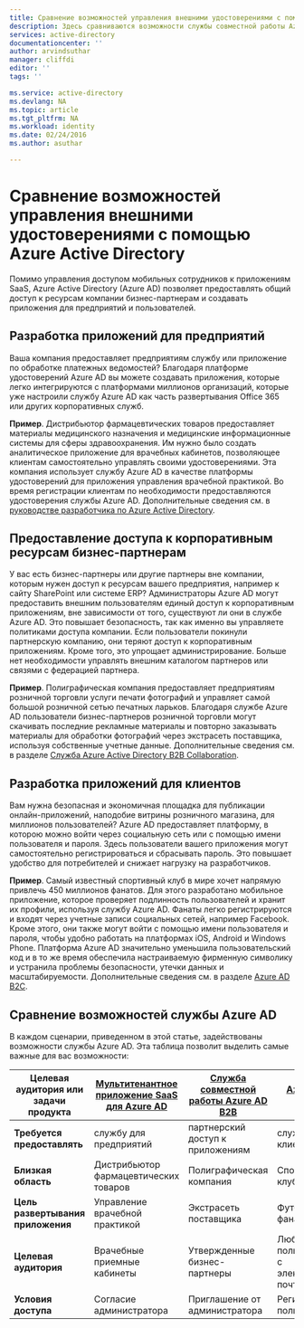 ```yaml
---
title: Сравнение возможностей управления внешними удостоверениями с помощью Azure Active Directory | Microsoft Docs
description: Здесь сравниваются возможности службы совместной работы Azure AD B2B, B2C и мультитенантного приложения Azure AD для проверки подлинности и авторизации с использованием внешних удостоверений
services: active-directory
documentationcenter: ''
author: arvindsuthar
manager: cliffdi
editor: ''
tags: ''

ms.service: active-directory
ms.devlang: NA
ms.topic: article
ms.tgt_pltfrm: NA
ms.workload: identity
ms.date: 02/24/2016
ms.author: asuthar

---
```

# Сравнение возможностей управления внешними удостоверениями с помощью Azure Active Directory
Помимо управления доступом мобильных сотрудников к приложениям SaaS, Azure Active Directory (Azure AD) позволяет предоставлять общий доступ к ресурсам компании бизнес-партнерам и создавать приложения для предприятий и пользователей.

## Разработка приложений для предприятий
Ваша компания предоставляет предприятиям службу или приложение по обработке платежных ведомостей? Благодаря платформе удостоверений Azure AD вы можете создавать приложения, которые легко интегрируются с платформами миллионов организаций, которые уже настроили службу Azure AD как часть развертывания Office 365 или других корпоративных служб.

**Пример**. Дистрибьютор фармацевтических товаров предоставляет материалы медицинского назначения и медицинские информационные системы для сферы здравоохранения. Им нужно было создать аналитическое приложение для врачебных кабинетов, позволяющее клиентам самостоятельно управлять своими удостоверениями. Эта компания использует службу Azure AD в качестве платформы удостоверений для приложения управления врачебной практикой. Во время регистрации клиентам по необходимости предоставляются удостоверения службы Azure AD. Дополнительные сведения см. в [руководстве разработчика по Azure Active Directory](active-directory-developers-guide.md).

## Предоставление доступа к корпоративным ресурсам бизнес-партнерам
У вас есть бизнес-партнеры или другие партнеры вне компании, которым нужен доступ к ресурсам вашего предприятия, например к сайту SharePoint или системе ERP? Администраторы Azure AD могут предоставить внешним пользователям единый доступ к корпоративным приложениям, вне зависимости от того, существуют ли они в службе Azure AD. Это повышает безопасность, так как именно вы управляете политиками доступа компании. Если пользователи покинули партнерскую компанию, они теряют доступ к корпоративным приложениям. Кроме того, это упрощает администрирование. Больше нет необходимости управлять внешним каталогом партнеров или связями с федерацией партнера.

**Пример**. Полиграфическая компания предоставляет предприятиям розничной торговли услуги печати фотографий и управляет самой большой розничной сетью печатных ларьков. Благодаря службе Azure AD пользователи бизнес-партнеров розничной торговли могут скачивать последние рекламные материалы и повторно заказывать материалы для обработки фотографий через экстрасеть поставщика, используя собственные учетные данные. Дополнительные сведения см. в разделе [Служба Azure Active Directory B2B Collaboration](active-directory-b2b-what-is-azure-ad-b2b.md).

## Разработка приложений для клиентов
Вам нужна безопасная и экономичная площадка для публикации онлайн-приложений, наподобие витрины розничного магазина, для миллионов пользователей? Azure AD предоставляет платформу, в которою можно войти через социальную сеть или с помощью имени пользователя и пароля. Здесь пользователи вашего приложения могут самостоятельно регистрироваться и сбрасывать пароль. Это повышает удобство для потребителей и снижает нагрузку на разработчиков.

**Пример**. Самый известный спортивный клуб в мире хочет напрямую привлечь 450 миллионов фанатов. Для этого разработано мобильное приложение, которое проверяет подлинность пользователей и хранит их профили, используя службу Azure AD. Фанаты легко регистрируются и входят через учетные записи социальных сетей, например Facebook. Кроме этого, они также могут войти с помощью имени пользователя и пароля, чтобы удобно работать на платформах iOS, Android и Windows Phone. Платформа Azure AD значительно уменьшила пользовательский код и в то же время обеспечила настраиваемую фирменную символику и устранила проблемы безопасности, утечки данных и масштабируемости. Дополнительные сведения см. в разделе [Azure AD B2C](https://azure.microsoft.com/documentation/services/active-directory-b2c/).

## Сравнение возможностей службы Azure AD
В каждом сценарии, приведенном в этой статье, задействованы возможности службы Azure AD. Эта таблица позволит выделить самые важные для вас возможности:

| **Целевая аудитория или задачи продукта** | [Мультитенантное приложение SaaS для Azure AD](active-directory-developers-guide.md) | [Служба совместной работы Azure AD B2B](active-directory-b2b-what-is-azure-ad-b2b.md) | [Azure AD B2C](https://azure.microsoft.com/documentation/services/active-directory-b2c/) |
| --- | --- | --- | --- |
| **Требуется предоставлять** |службу для предприятий |партнерский доступ к приложениям |службу для клиентов |
| **Близкая область** |Дистрибьютор фармацевтических товаров |Полиграфическая компания |Спортивный клуб |
| **Цель развертывания приложения** |Управление врачебной практикой |Экстрасеть поставщика |Футбольные фанаты |
| **Целевая аудитория** |Врачебные приемные кабинеты |Утвержденные бизнес-партнеры |Любой пользователь с электронной почтой |
| **Условия доступа** |Согласие администратора |Приглашение от администратора |Регистрация пользователя |

<!---HONumber=AcomDC_0224_2016-->